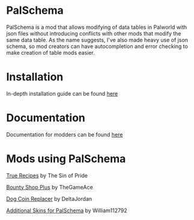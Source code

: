 # PalSchema
PalSchema is a mod that allows modifying of data tables in Palworld with json files without introducing conflicts with other mods that modify the same data table. As the name suggests, I've also made heavy use of json schema, so mod creators can have autocompletion and error checking to make creation of table mods easier.

# Installation

In-depth installation guide can be found [here](https://okaetsu.github.io/PalSchema/docs/installation)

# Documentation

Documentation for modders can be found [here](https://okaetsu.github.io/PalSchema/docs/gettingstarted)

# Mods using PalSchema

[True Recipes](https://www.nexusmods.com/palworld/mods/2159) by The Sin of Pride

[Bounty Shop Plus](https://www.nexusmods.com/palworld/mods/2162) by TheGameAce

[Dog Coin Replacer](https://www.nexusmods.com/palworld/mods/2197) by DeltaJordan

[Additional Skins for PalSchema](https://www.nexusmods.com/palworld/mods/2199) by William112792
